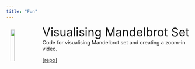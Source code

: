 ```yaml
---
title: "Fun"
--- 
```


<p>
<img src="../images/mandelbrot.jpg" style="float: left; width: 15%; margin: 12px" >
<font size="+3"> Visualising Mandelbrot Set </font>
<br>
Code for visualising Mandelbrot set and creating a zoom-in video.
</p>

[\[repo\]](https://github.com/sansiddhjain/mandelbrot)
